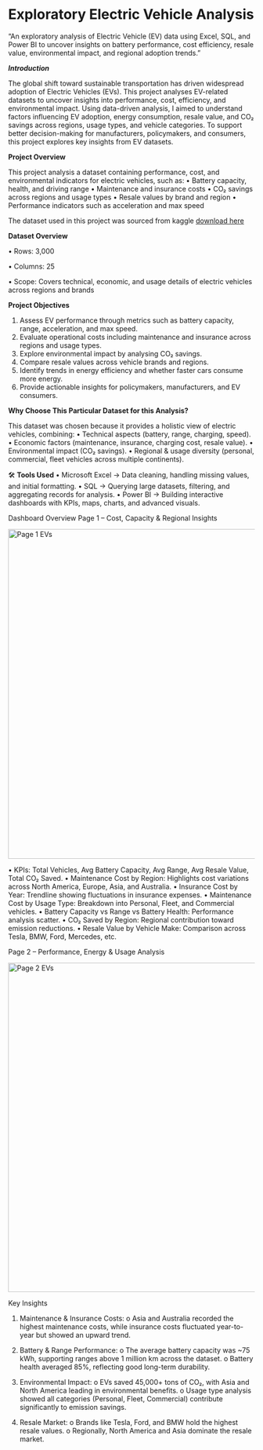 # Exploratory Electric Vehicle Analysis
“An exploratory analysis of Electric Vehicle (EV) data using Excel, SQL, and Power BI to uncover insights on battery performance, cost efficiency, resale value, environmental impact, and regional adoption trends.”

***Introduction***

The global shift toward sustainable transportation has driven widespread adoption of Electric Vehicles (EVs). This project analyses EV-related datasets to uncover insights into performance, cost, efficiency, and environmental impact. Using data-driven analysis, I aimed to understand factors influencing EV adoption, energy consumption, resale value, and CO₂ savings across regions, usage types, and vehicle categories. To support better decision-making for manufacturers, policymakers, and consumers, this project explores key insights from EV datasets.

**Project Overview**

This project analysis a dataset containing performance, cost, and environmental indicators for electric vehicles, such as:
•	 Battery capacity, health, and driving range
•	 Maintenance and insurance costs
•	 CO₂ savings across regions and usage types
•	 Resale values by brand and region
•	 Performance indicators such as acceleration and max speed

The dataset used in this project was sourced from kaggle [download here](https://www.kaggle.com/datasets/khushikyad001/electric-vehicle-analytics-dataset)


 **Dataset Overview**

•	Rows: 3,000

•	Columns: 25

•	Scope: Covers technical, economic, and usage details of electric vehicles across regions and brands

 **Project Objectives**

1.	Assess EV performance through metrics such as battery capacity, range, acceleration, and max speed.
2.	Evaluate operational costs including maintenance and insurance across regions and usage types.
3.	Explore environmental impact by analysing CO₂ savings.
4.	Compare resale values across vehicle brands and regions.
5.	Identify trends in energy efficiency and whether faster cars consume more energy.
6.	Provide actionable insights for policymakers, manufacturers, and EV consumers.

**Why Choose This Particular Dataset for this Analysis?**

This dataset was chosen because it provides a holistic view of electric vehicles, combining:
•	Technical aspects (battery, range, charging, speed).
•	Economic factors (maintenance, insurance, charging cost, resale value).
•	Environmental impact (CO₂ savings).
•	Regional & usage diversity (personal, commercial, fleet vehicles across multiple continents).

🛠 **Tools Used**
•	Microsoft Excel → Data cleaning, handling missing values, and initial formatting.
•	SQL → Querying large datasets, filtering, and aggregating records for analysis.
•	Power BI → Building interactive dashboards with KPIs, maps, charts, and advanced visuals.

Dashboard Overview
Page 1 – Cost, Capacity & Regional Insights

<img width="1211" height="672" alt="Page 1 EVs" src="https://github.com/user-attachments/assets/05aa153b-3a9b-4485-b715-94959e8d7eb3" />



•	KPIs: Total Vehicles, Avg Battery Capacity, Avg Range, Avg Resale Value, Total CO₂ Saved.
•	Maintenance Cost by Region: Highlights cost variations across North America, Europe, Asia, and Australia.
•	Insurance Cost by Year: Trendline showing fluctuations in insurance expenses.
•	Maintenance Cost by Usage Type: Breakdown into Personal, Fleet, and Commercial vehicles.
•	Battery Capacity vs Range vs Battery Health: Performance analysis scatter.
•	CO₂ Saved by Region: Regional contribution toward emission reductions.
•	Resale Value by Vehicle Make: Comparison across Tesla, BMW, Ford, Mercedes, etc.


Page 2 – Performance, Energy & Usage Analysis

<img width="1202" height="671" alt="Page 2 EVs" src="https://github.com/user-attachments/assets/89e21aa1-856d-42dd-8fff-c9ed76acf7fe" />



Key Insights
1.	Maintenance & Insurance Costs:
o	Asia and Australia recorded the highest maintenance costs, while insurance costs fluctuated year-to-year but showed an upward trend.

2.	Battery & Range Performance:
o	The average battery capacity was ~75 kWh, supporting ranges above 1 million km across the dataset.
o	Battery health averaged 85%, reflecting good long-term durability.

3.	Environmental Impact:
o	EVs saved 45,000+ tons of CO₂, with Asia and North America leading in environmental benefits.
o	Usage type analysis showed all categories (Personal, Fleet, Commercial) contribute significantly to emission savings.

4.	Resale Market:
o	Brands like Tesla, Ford, and BMW hold the highest resale values.
o	Regionally, North America and Asia dominate the resale market.


